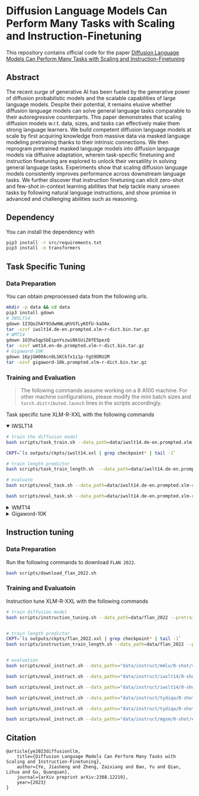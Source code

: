 # Diffusion Language Models Can Perform Many Tasks with Scaling and Instruction-Finetuning

This repository contains official code for the paper [Diffusion Language Models Can Perform Many Tasks with Scaling and Instruction-Finetuning](https://arxiv.org/abs/2308.12219)

## Abstract

The recent surge of generative AI has been fueled by the generative power of diffusion probabilistic models and the scalable capabilities of large language models. Despite their potential, it remains elusive whether diffusion language models can solve general language tasks comparable to their autoregressive counterparts. This paper demonstrates that scaling diffusion models w.r.t. data, sizes, and tasks can effectively make them strong language learners. We build competent diffusion language models at scale by first acquiring knowledge from massive data via masked language modeling pretraining thanks to their intrinsic connections. We then reprogram pretrained masked language models into diffusion language models via diffusive adaptation, wherein task-specific finetuning and instruction finetuning are explored to unlock their versatility in solving general language tasks. Experiments show that scaling diffusion language models consistently improves performance across downstream language tasks. We further discover that instruction finetuning can elicit zero-shot and few-shot in-context learning abilities that help tackle many unseen tasks by following natural language instructions, and show promise in advanced and challenging abilities such as reasoning.

## Dependency

You can install the dependency with

```bash
pip3 install -r src/requirements.txt
pip3 install -e transformers
```

## Task Specific Tuning
### Data Preparation
You can obtain preprocessed data from the following urls.
```bash
mkdir -p data && cd data
pip3 install gdown
# IWSLT14
gdown 1I3Qo2hAY93dwHWLqKVGfLyKOfU-kaOAx
tar -xzvf iwslt14.de-en.prompted.xlm-r-dict.bin.tar.gz
# WMT14
gdown 1O3haSqpSbEipnYszwiNkSUiZ6fE5pezQ
tar -xzvf wmt14.en-de.prompted.xlm-r-dict.bin.tar.gz
# Gigaword-10K
gdown 16pjGW00Acn0LSKCkfx1z1p-YgS9DRU2M
tar -xzvf gigaword-10k.prompted.xlm-r-dict.bin.tar.gz
```

### Training and Evaluation

> The following commands assume working on a 8 A100 machine. For other machine configurations, please modify the mini batch sizes and `torch.distributed.launch` lines in the scripts accordingly. 

Task specific tune XLM-R-XXL with the following commands
<details open>
<summary>IWSLT14</summary>

```bash
# train the diffusion model
bash scripts/task_train.sh --data_path=data/iwslt14.de-en.prompted.xlm-r-dict.bin --pretrained=facebook/xlm-roberta-xxl --cache_dir=cache --output_dir=outputs/ckpts/iwslt14.xxl --train_steps=30000 --eval_steps=5000 --mini_bsz=2048 --accum_step=8 --ds_config=scripts/ds_config_zero2.json --extra="--src_lang de --tgt_lang en"

CKPT=`ls outputs/ckpts/iwslt14.xxl | grep checkpoint* | tail -1`

# train length predictor
bash scripts/task_train_length.sh  --data_path=data/iwslt14.de-en.prompted.xlm-r-dict.bin --pretrained=facebook/xlm-roberta-xxl --cache_dir=cache --output_dir=outputs/ckpts/iwslt14.xxl.length --train_steps=30000 --eval_steps=5000 --mini_bsz=4 --accum_step=8 --ds_config=scripts/ds_config_zero2.json --ckpt=outputs/ckpts/iwslt14.xxl/$CKPT --extra="--src_lang de --tgt_lang en" 

# evaluate
bash scripts/eval_task.sh --data_path=data/iwslt14.de-en.prompted.xlm-r-dict.bin --ckpt=outputs/ckpts/iwslt14.xxl --metric=bleu --output_dir=outputs/ckpts/iwslt14.xxl/eval --extra="--src_lang en --tgt_lang de --oracle_length"   

bash scripts/eval_task.sh --data_path=data/iwslt14.de-en.prompted.xlm-r-dict.bin --ckpt=outputs/ckpts/iwslt14.xxl.length --metric=bleu --output_dir=outputs/ckpts/iwslt14.xxl.length/eval --length_beam=10 --extra="--src_lang en --tgt_lang de"
```

</details>

<details>
<summary>WMT14</summary>

```bash
# train the diffusion model
bash scripts/task_train.sh --data_path=data/wmt14.en-de.prompted.xlm-r-dict.bin --pretrained=facebook/xlm-roberta-xxl --cache_dir=cache --output_dir=outputs/ckpts/wmt14.xxl --train_steps=100000 --eval_steps=10000 --mini_bsz=1024 --accum_step=16 --ds_config=scripts/ds_config_zero2.json --extra="--src_lang en --tgt_lang de --bleu_tokenize intl"

CKPT=`ls outputs/ckpts/wmt14.xxl | grep checkpoint* | tail -1`

# train length predictor
bash scripts/task_train_length.sh --data_path=data/wmt14.en-de.prompted.xlm-r-dict.bin --pretrained=facebook/xlm-roberta-xxl --cache_dir=cache --output_dir=outputs/ckpts/wmt14.xxl.length --train_steps=30000 --eval_steps=5000 --mini_bsz=4 --accum_step=8 --ds_config=scripts/ds_config_zero2.json --ckpt=outputs/ckpts/wmt14.xxl/$CKPT --extra="--src_lang en --tgt_lang de --bleu_tokenize intl" 

# evaluate
bash scripts/eval_task.sh --data_path=data/wmt14.en-de.prompted.xlm-r-dict.bin --ckpt=outputs/ckpts/wmt14.xxl --metric=bleu --output_dir=outputs/ckpts/wmt14.xxl/out --extra="--src_lang en --tgt_lang de --oracle_length"
bash scripts/eval_task.sh --data_path=data/wmt14.en-de.prompted.xlm-r-dict.bin --ckpt=outputs/ckpts/wmt14.xxl.length --metric=bleu --output_dir=outputs/ckpts/wmt14.xxl.length/out --length_bema=10 --extra="--src_lang en --tgt_lang de"
```

</details>


<details>
<summary>Gigaword-10K</summary>

```bash
# train the diffusion model
bash scripts/task_train.sh --data_path=data/gigaword-10k.prompted.xlm-r-dict.bin --pretrained=facebook/xlm-roberta-xxl --cache_dir=cache --output_dir=outputs/ckpts/gigaword-10k.xxl --train_steps=1000 --eval_steps=100 --mini_bsz=2048 --accum_step=1 --ds_config=scripts/ds_config_zero2.json --metric=rouge --extra="--src_lang src --tgt_lang tgt"

CKPT=`ls outputs/ckpts/gigaword-10k.xxl | grep checkpoint* | tail -1`

# train length predictor
bash scripts/task_train_length.sh --data_path=data/gigaword-10k.prompted.xlm-r-dict.bin --pretrained=facebook/xlm-roberta-xxl --cache_dir=cache --output_dir=outputs/ckpts/gigaword-10k.xxl.length --train_steps=30000 --eval_steps=5000 --mini_bsz=4 --accum_step=8 --ds_config=scripts/ds_config_zero2.json --ckpt=outputs/ckpts/gigword-10k.xxl/$CKPT --metric=rouge --extra="--src_lang src --tgt_lang tgt " 

# evaluate
bash scripts/eval_task.sh --data_path=data/gigaword-10k.prompted.xlm-r-dict.bin --ckpt=outputs/ckpts/gigaword-10k.xxl --metric=rouge --output_dir=outputs/ckpts/wmt14.xxl/out --extra="--src_lang src --tgt_lang tgt --oracle_length"
bash scripts/eval_task.sh --data_path=data/gigaword-10k.prompted.xlm-r-dict.bin --ckpt=outputs/ckpts/gigaword-10k.xxl.length --metric=rouge --output_dir=outputs/ckpts/wmt14.xxl.length/out --length_bema=10 --extra="--src_lang src --tgt_lang tgt"
```

</details>

## Instruction tuning
### Data Preparation
Run the following commands to download `FLAN 2022`.
```bash
bash scripts/download_flan_2022.sh
```

### Training and Evaluatoin
Instruction tune XLM-R-XXL with the following commands

```bash
# train diffusion model
bash scripts/instruction_tuning.sh --data_path=data/flan_2022 --pretrained=facebook/xlm-roberta-xxl --output_dir=outputs/ckpts/flan_2022.xxl --cache_dir=cache --train_steps=4000 --mini_bsz=2 --accum_step=128 --ds_config=scripts/ds_config_zero2.json


# train length predictor
CKPT=`ls outputs/ckpts/flan_2022.xxl | grep checkpoint* | tail -1`
bash scripts/instruction_train_length.sh --data_path=data/flan_2022 --pretrained=facebook/xlm-roberta-xxl --output_dir=outputs/ckpts/flan_2022.xxl.length --cache_dir=cache --train_steps=16000 --mini_bsz=16 --accum_step=2 --ds_config=scripts/ds_config_zero2.json --ckpt=outputs/ckpts/flan_2022.xxl/$CKPT


# evaluation
bash scripts/eval_instruct.sh --data_paths="data/instruct/mmlu/0-shot/val/full.jsonl data/instruct/mmlu/2-shot/val/full.jsonl data/instruct/bbh-nlp/0-shot/validation/full.jsonl instruct/bbh-nlp/2-shot/validation/full.jsonl" --ckpt=outputs/ckpts/flan_2022.xxl --output_dir=outputs/ckpts/flan_2022.xxl/out --mini_bsz=8 --max_iter=1 --extra="--oracle_length"

bash scripts/eval_instruct.sh --data_paths="data/instruct/iwslt14/0-shot/test/deen.jsonl data/instruct/iwslt14/2-shot/test/deen.jsonl" --ckpt=outputs/ckpts/flan_2022.xxl --output_dir=outputs/ckpts/flan_2022.xxl/out --mini_bsz=8 --max_iter=50 --extra="--oracle_length"

bash scripts/eval_instruct.sh --data_paths="data/instruct/iwslt14/0-shot/test/deen.jsonl data/instruct/iwslt14/2-shot/test/deen.jsonl" --ckpt=outputs/ckpts/flan_2022.xxl.length --output_dir=outputs/ckpts/flan_2022.xxl.length/out --mini_bsz=8 --max_iter=50 --length_beam=10

bash scripts/eval_instruct.sh --data_paths="data/instruct/tydiqa/0-shot/validation/flan2022.jsonl data/instruct/tydiqa/1-shot/validation/flan2022.jsonl" --ckpt=outputs/ckpts/flan_2022.xxl --output_dir=outputs/ckpts/flan_2022.xxl/out --mini_bsz=8 --max_iter=10 --extra="--oracle_length"

bash scripts/eval_instruct.sh --data_paths="data/instruct/tydiqa/0-shot/validation/flan2022.jsonl data/instruct/tydiqa/1-shot/validation/flan2022.jsonl" --ckpt=outputs/ckpts/flan_2022.xxl.length --output_dir=outputs/ckpts/flan_2022.xxl.length/out --mini_bsz=8 --max_iter=10 --length_beam=3

bash scripts/eval_instruct.sh --data_paths="data/instruct/mgsm/0-shot/en.jsonl data/instruct/mgsm/3-shot/en.jsonl" --ckpt=outputs/ckpts/flan_2022.xxl --output_dir=outputs/ckpts/flan_2022.xxl/out --mini_bsz=8 --max_iter=50 --extra="--oracle_length"

```


## Citation

```
@article{ye2023diffusionllm,
    title={Diffusion Language Models Can Perform Many Tasks with Scaling and Instruction-Finetuning},
    author={Ye, Jiasheng and Zheng, Zaixiang and Bao, Yu and Qian, Lihua and Gu, Quanquan},
    journal={arXiv preprint arXiv:2308.12219},
    year={2023}
}
```
